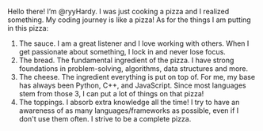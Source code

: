 Hello there! I’m @ryyHardy. I was just cooking a pizza and I realized something. My coding journey is like a pizza!
As for the things I am putting in this pizza:
1. The sauce. I am a great listener and I love working with others. When I get passionate about something, I lock in and never lose focus.
2. The bread. The fundamental ingredient of the pizza. I have strong foundations in problem-solving, algorithms, data structures and more.
3. The cheese. The ingredient everything is put on top of. For me, my base has always been Python, C++, and JavaScript. Since most languages stem from those 3, I can put a lot of things on that pizza!
4. The toppings. I absorb extra knowledge all the time! I try to have an awareness of as many languages/frameworks as possible, even if I
don't use them often. I strive to be a complete pizza.

<!---
ryyHardy/ryyHardy is a ✨ special ✨ repository because its `README.md` (this file) appears on your GitHub profile.
You can click the Preview link to take a look at your changes.
--->
